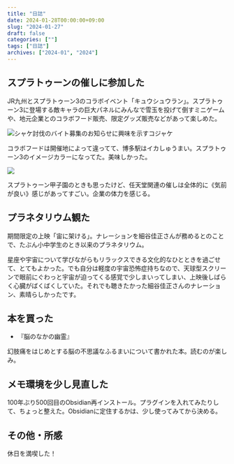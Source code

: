 ```yaml
---
title: "日誌"
date: 2024-01-28T00:00:00+09:00
slug: "2024-01-27"
draft: false
categories: [""]
tags: ["日誌"]
archives: ["2024-01", "2024"]
---
```

## スプラトゥーンの催しに参加した

JR九州とスプラトゥーン3のコラボイベント「キュウシュウラン」。スプラトゥーン3に登場する敵キャラの巨大パネルにみんなで雪玉を投げて倒すミニゲームや、地元企業とのコラボフード販売、限定グッズ販売などがあって楽しめた。

![シャケ討伐のバイト募集のお知らせに興味を示すコジャケ](https://r2.sizu.me/users/7432/post-images/ud1s4s4i7774xzedtde7.jpeg)

コラボフードは開催地によって違ってて、博多駅はイカしゅうまい。スプラトゥーン3のイメージカラーになってた。美味しかった。

![](https://r2.sizu.me/users/7432/post-images/obb66ahksab2ekckcn1h.jpeg)

スプラトゥーン甲子園のときも思ったけど、任天堂関連の催しは全体的に《気前が良い》感じがあってすごい。企業の体力を感じる。

## プラネタリウム観た

期間限定の上映「宙に架ける」。ナレーションを細谷佳正さんが務めるとのことで、たぶん小中学生のとき以来のプラネタリウム。

星座や宇宙について学びながらもリラックスできる文化的なひとときを過ごせて、とてもよかった。でも自分は軽度の宇宙恐怖症持ちなので、天球型スクリーンで眼前にぐわっと宇宙が迫ってくる感覚で少しまいってしまい、上映後しばらく心臓がばくばくしていた。それでも聴きたかった細谷佳正さんのナレーション、素晴らしかったです。

## 本を買った

- 『脳のなかの幽霊』

幻肢痛をはじめとする脳の不思議なふるまいについて書かれた本。読むのが楽しみ。

## メモ環境を少し見直した

100年ぶり500回目のObsidian再インストール。プラグインを入れてみたりして、ちょっと整えた。Obsidianに定住するかは、少し使ってみてから決める。

## その他・所感

休日を満喫した！
